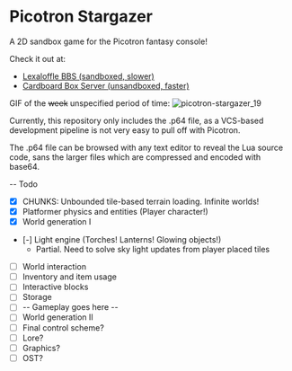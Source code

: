 Picotron Stargazer
==================

A 2D sandbox game for the Picotron fantasy console!

Check it out at:
- [Lexaloffle BBS (sandboxed, slower)](https://www.lexaloffle.com/bbs/?tid=149137)
- [Cardboard Box Server (unsandboxed, faster)](https://cardboardbox.tech/stargazer/)

GIF of the ~~week~~ unspecified period of time:
![picotron-stargazer_19](https://github.com/user-attachments/assets/f2fa4599-c168-4fcc-8cce-f3651c537bce)


Currently, this repository only includes the .p64 file, as a VCS-based development pipeline is not very easy to pull off with Picotron.

The .p64 file can be browsed with any text editor to reveal the Lua source code, sans the larger files which are compressed and encoded with base64. 

-- Todo
- [x] CHUNKS: Unbounded tile-based terrain loading. Infinite worlds!
- [x] Platformer physics and entities (Player character!)
- [x] World generation I
- [-] Light engine (Torches! Lanterns! Glowing objects!)
  - Partial. Need to solve sky light updates from player placed tiles
- [ ] World interaction
- [ ] Inventory and item usage
- [ ] Interactive blocks
- [ ] Storage
- [ ] -- Gameplay goes here --
- [ ] World generation II
- [ ] Final control scheme?
- [ ] Lore?
- [ ] Graphics?
- [ ] OST?
